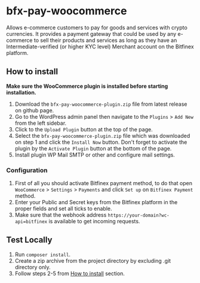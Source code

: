 # bfx-pay-woocommerce
Allows e-commerce customers to pay for goods and services with crypto currencies. It provides a payment gateway that could be used by any e-commerce to sell their products and services as long as they have an Intermediate-verified (or higher KYC level) Merchant account on the Bitfinex platform.

## How to install
**Make sure the WooCommerce plugin is installed before starting installation.**

1. Download the `bfx-pay-woocommerce-plugin.zip` file from latest release on github page.
2. Go to the WordPress admin panel then navigate to the `Plugins` > `Add New` from the left sidebar.
3. Click to the `Upload Plugin` button at the top of the page.
4. Select the `bfx-pay-woocommerce-plugin.zip` file which was downloaded on step 1 and click the `Install Now` button. Don't forget to activate the plugin by the `Activate Plugin` button at the bottom of the page.
5. Install plugin WP Mail SMTP or other and configure mail settings.

### Configuration
1. First of all you should activate Bitfinex payment method, to do that open `WooCommerce` > `Settings` > `Payments` and click `Set up` on `Bitfinex Payment` method.
2. Enter your Public and Secret keys from the Bitfinex platform in the proper fields and set all ticks to enable.
3. Make sure that the webhook address `https://your-domain?wc-api=bitfinex` is available to get incoming requests.

## Test Locally
1. Run `composer install`.
2. Create a zip archive from the project directory by excluding .git directory only.
3. Follow steps 2-5 from [How to install](#how-to-install) section.
